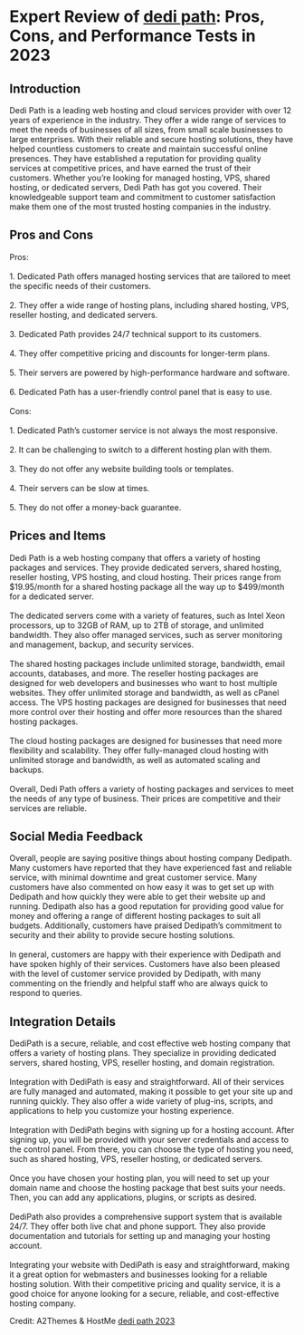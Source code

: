 <h1>Expert Review of <a href="https://a2themes.com/dedi-path-reviews">dedi path</a>: Pros, Cons, and Performance Tests in 2023</h1>
<h2>Introduction</h2>
Dedi Path is a leading web hosting and cloud services provider with over 12 years of experience in the industry. They offer a wide range of services to meet the needs of businesses of all sizes, from small scale businesses to large enterprises. With their reliable and secure hosting solutions, they have helped countless customers to create and maintain successful online presences. They have established a reputation for providing quality services at competitive prices, and have earned the trust of their customers. Whether you’re looking for managed hosting, VPS, shared hosting, or dedicated servers, Dedi Path has got you covered. Their knowledgeable support team and commitment to customer satisfaction make them one of the most trusted hosting companies in the industry.
<h2>Pros and Cons</h2>
Pros:<br><br>1. Dedicated Path offers managed hosting services that are tailored to meet the specific needs of their customers.<br><br>2. They offer a wide range of hosting plans, including shared hosting, VPS, reseller hosting, and dedicated servers.<br><br>3. Dedicated Path provides 24/7 technical support to its customers.<br><br>4. They offer competitive pricing and discounts for longer-term plans.<br><br>5. Their servers are powered by high-performance hardware and software.<br><br>6. Dedicated Path has a user-friendly control panel that is easy to use.<br><br>Cons:<br><br>1. Dedicated Path’s customer service is not always the most responsive.<br><br>2. It can be challenging to switch to a different hosting plan with them.<br><br>3. They do not offer any website building tools or templates.<br><br>4. Their servers can be slow at times.<br><br>5. They do not offer a money-back guarantee.
<h2>Prices and Items</h2>
Dedi Path is a web hosting company that offers a variety of hosting packages and services. They provide dedicated servers, shared hosting, reseller hosting, VPS hosting, and cloud hosting. Their prices range from $19.95/month for a shared hosting package all the way up to $499/month for a dedicated server.<br><br>The dedicated servers come with a variety of features, such as Intel Xeon processors, up to 32GB of RAM, up to 2TB of storage, and unlimited bandwidth. They also offer managed services, such as server monitoring and management, backup, and security services.<br><br>The shared hosting packages include unlimited storage, bandwidth, email accounts, databases, and more. The reseller hosting packages are designed for web developers and businesses who want to host multiple websites. They offer unlimited storage and bandwidth, as well as cPanel access. The VPS hosting packages are designed for businesses that need more control over their hosting and offer more resources than the shared hosting packages.<br><br>The cloud hosting packages are designed for businesses that need more flexibility and scalability. They offer fully-managed cloud hosting with unlimited storage and bandwidth, as well as automated scaling and backups.<br><br>Overall, Dedi Path offers a variety of hosting packages and services to meet the needs of any type of business. Their prices are competitive and their services are reliable.
<h2>Social Media Feedback</h2>
Overall, people are saying positive things about hosting company Dedipath. Many customers have reported that they have experienced fast and reliable service, with minimal downtime and great customer service. Many customers have also commented on how easy it was to get set up with Dedipath and how quickly they were able to get their website up and running. Dedipath also has a good reputation for providing good value for money and offering a range of different hosting packages to suit all budgets. Additionally, customers have praised Dedipath’s commitment to security and their ability to provide secure hosting solutions. <br><br>In general, customers are happy with their experience with Dedipath and have spoken highly of their services. Customers have also been pleased with the level of customer service provided by Dedipath, with many commenting on the friendly and helpful staff who are always quick to respond to queries.
<h2>Integration Details</h2>
DediPath is a secure, reliable, and cost effective web hosting company that offers a variety of hosting plans. They specialize in providing dedicated servers, shared hosting, VPS, reseller hosting, and domain registration.<br><br>Integration with DediPath is easy and straightforward. All of their services are fully managed and automated, making it possible to get your site up and running quickly. They also offer a wide variety of plug-ins, scripts, and applications to help you customize your hosting experience.<br><br>Integration with DediPath begins with signing up for a hosting account. After signing up, you will be provided with your server credentials and access to the control panel. From there, you can choose the type of hosting you need, such as shared hosting, VPS, reseller hosting, or dedicated servers.<br><br>Once you have chosen your hosting plan, you will need to set up your domain name and choose the hosting package that best suits your needs. Then, you can add any applications, plugins, or scripts as desired.<br><br>DediPath also provides a comprehensive support system that is available 24/7. They offer both live chat and phone support. They also provide documentation and tutorials for setting up and managing your hosting account.<br><br>Integrating your website with DediPath is easy and straightforward, making it a great option for webmasters and businesses looking for a reliable hosting solution. With their competitive pricing and quality service, it is a good choice for anyone looking for a secure, reliable, and cost-effective hosting company.
<p>Credit: A2Themes & HostMe <a href="https://a2themes.com/dedi-path-reviews">dedi path 2023</a></p>